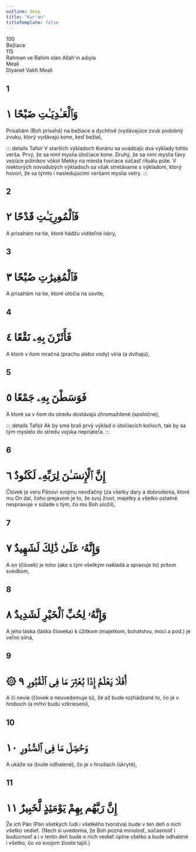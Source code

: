 ```yaml
---
outline: deep
title: "Kur'an"
titleTemplate: false
---
```


<!--CHAPTER INTRO-->
<div class="chapter-title-wrapper">
<div class="chapter-title">100</div>
<div class="chapter-title-slovak">Bežiace</div>
<div class="chapter-opening">115</div>
<div class="chapter-opening-slovak">Rahman ve Rahim olan Allah'ın adıyla</div>
</div>

<div class="intro2-wrapper">
<div class="chapter-info-wrapper">
<div class="chapter-info-translation">Meali</div>
<div class="chapter-info-name">Diyanet Vakfı Meali</div>
</div>

</div>

## 1

<!-- CHAPTER NUMBERS -->
<Badge type="info" text="100:1" class="badge" />
<div>
<div class="main-verse" >
<!-- ARABIC -->
<h1 class="verse-arabic">وَٱلْعَـٰدِيَـٰتِ ضَبْحًا ١</h1>
</div>
<!-- TÜRKÇE -->
<p>Prisahám (Boh prisahá) na bežiace a dychtivé (vydávajúce zvuk podobný zvuku, ktorý vydávajú kone, keď bežia),</p>
</div>
<!-- TAFSIR -->

::: details Tafsir
V starších výkladoch Koránu sa uvádzajú dva výklady tohto verša. Prvý, že sa nimi myslia útočiace kone. Druhý, že sa nimi myslia ťavy vezúce pútnikov vôkol Mekky na miesta tvoriace súčasť rituálu púte. V niektorých novodobých výkladoch sa však stretávame s výkladom, ktorý hovorí, že sa týmto i nasledujúcimi veršami myslia vetry.
:::

<div class="break"></div>

## 2

<!-- CHAPTER NUMBERS -->
<Badge type="info" text="100:2" class="badge" />
<div>
<div class="main-verse" >
<!-- ARABIC -->
<h1 class="verse-arabic">فَٱلْمُورِيَـٰتِ قَدْحًا ٢</h1>
</div>
<!-- TÜRKÇE -->
<p>A prisahám na tie, ktoré hádžu viditeľné iskry,</p>
</div>

<div class="break"></div>

## 3

<!-- CHAPTER NUMBERS -->
<Badge type="info" text="100:3" class="badge" />
<div>
<div class="main-verse" >
<!-- ARABIC -->
<h1 class="verse-arabic">فَٱلْمُغِيرَٰتِ صُبْحًا ٣</h1>
</div>
<!-- TÜRKÇE -->
<p>A prisahám na tie, ktoré útočia na úsvite,</p>
</div>

<div class="break"></div>

## 4

<!-- CHAPTER NUMBERS -->
<Badge type="info" text="100:4" class="badge" />
<div>
<div class="main-verse" >
<!-- ARABIC -->
<h1 class="verse-arabic">فَأَثَرْنَ بِهِۦ نَقْعًا ٤</h1>
</div>
<!-- TÜRKÇE -->
<p>A ktoré v ňom mračná (prachu alebo vody) víria (a dvíhajú),</p>
</div>

<div class="break"></div>

## 5

<!-- CHAPTER NUMBERS -->
<Badge type="info" text="100:5" class="badge" />
<div>
<div class="main-verse" >
<!-- ARABIC -->
<h1 class="verse-arabic">فَوَسَطْنَ بِهِۦ جَمْعًا ٥</h1>
</div>
<!-- TÜRKÇE -->
<p>A ktoré sa v ňom do stredu dostávajú zhromaždené (spoločne),</p>
</div>
<!-- TAFSIR -->

::: details Tafsir
Ak by sme brali prvý výklad o útočiacich koňoch, tak by sa tým myslelo do stredu vojska nepriateľa.
:::

<div class="break"></div>

## 6

<!-- CHAPTER NUMBERS -->
<Badge type="info" text="100:6" class="badge" />
<div>
<div class="main-verse" >
<!-- ARABIC -->
<h1 class="verse-arabic">إِنَّ ٱلْإِنسَـٰنَ لِرَبِّهِۦ لَكَنُودٌ ٦</h1>
</div>
<!-- TÜRKÇE -->
<p>Človek je veru Pánovi svojmu nevďačný (za všetky dary a dobrodenia, ktoré mu On dal, čoho prejavom je to, že svoj život, majetky a všetko ostatné nespravuje v súlade s tým, čo mu Boh uložil),</p>
</div>

<div class="break"></div>

## 7

<!-- CHAPTER NUMBERS -->
<Badge type="info" text="100:7" class="badge" />
<div>
<div class="main-verse" >
<!-- ARABIC -->
<h1 class="verse-arabic">وَإِنَّهُۥ عَلَىٰ ذَٰلِكَ لَشَهِيدٌ ٧</h1>
</div>
<!-- TÜRKÇE -->
<p>A on (človek) je toho (ako s tým všetkým nakladá a spravuje to) pritom svedkom,</p>
</div>
<div class="break"></div>

## 8

<!-- CHAPTER NUMBERS -->
<Badge type="info" text="100:8" class="badge" />
<div>
<div class="main-verse" >
<!-- ARABIC -->
<h1 class="verse-arabic">وَإِنَّهُۥ لِحُبِّ ٱلْخَيْرِ لَشَدِيدٌ ٨</h1>
</div>
<!-- TÜRKÇE -->
<p>A jeho láska (láska človeka) k úžitkom (majetkom, bohatstvu, moci a pod.) je veľmi silná,</p>
</div>
<div class="break"></div>

## 9

<!-- CHAPTER NUMBERS -->
<Badge type="info" text="100:9" class="badge" />
<div>
<div class="main-verse" >
<!-- ARABIC -->
<h1 class="verse-arabic">۞ أَفَلَا يَعْلَمُ إِذَا بُعْثِرَ مَا فِى ٱلْقُبُورِ ٩</h1>
</div>
<!-- TÜRKÇE -->
<p>A či nevie (človek a neuvedomuje si), že až bude rozhádzané to, čo je v hroboch (a mŕtvi budú vzkriesení),</p>
</div>
<div class="break"></div>

## 10

<!-- CHAPTER NUMBERS -->
<Badge type="info" text="100:10" class="badge" />
<div>
<div class="main-verse" >
<!-- ARABIC -->
<h1 class="verse-arabic">وَحُصِّلَ مَا فِى ٱلصُّدُورِ ١٠</h1>
</div>
<!-- TÜRKÇE -->
<p>A ukáže sa (bude odhalené), čo je v hrudiach (skryté),</p>
</div>
<div class="break"></div>

## 11

<!-- CHAPTER NUMBERS -->
<Badge type="info" text="100:11" class="badge" />
<div>
<div class="main-verse" >
<!-- ARABIC -->
<h1 class="verse-arabic">إِنَّ رَبَّهُم بِهِمْ يَوْمَئِذٍ لَّخَبِيرٌ ١١</h1>
</div>
<!-- TÜRKÇE -->
<p>Že ich Pán (Pán všetkých ľudí i všetkého tvorstva) bude v ten deň o nich všetko vedieť. (Nech si uvedomia, že Boh pozná minulosť, súčasnosť i budúcnosť a i v tento deň bude o nich vedieť úplne všetko a bude odhalené i všetko, čo vo svojom živote tajili.)</p>
</div>
